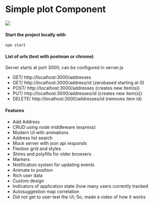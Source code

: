 # Simple plot Component
<img src="demo.gif" />

#### Start the project locally with
`npm start`

#### List of urls (test with postman or chrome)
Server starts at port 3000, can be configured in server.js

<ul>
<li>GET/ http://localhost:3000/addresses</li>
<li>GET/ http://localhost:3000/address/id (zerobased starting at 0)</li>
<li>POST/ http://localhost:3000/addresses (creates new item(s))</li>
<li>PUT/ http://localhost:3000/addresses/id (creates new item(s))</li>
<li>DELETE/ http://localhost:3000/addresses/id (removes item id) </li>
</ul>

#### Features
- Add Address
- CRUD using node middleware (express)
- Modern UI with animations
- Address list search
- Mock server with json api responds
- Flexbox grid and styles
- Shims and polyfills for older browsers
- Markers
- Notification system for updating events
- Animate to position
- Rich user data
- Custom design
- Indicators of application state (how many users currently tracked
- Autosuggestion map correlation
- Did not get to user test the UI; So, made a video of how it works
